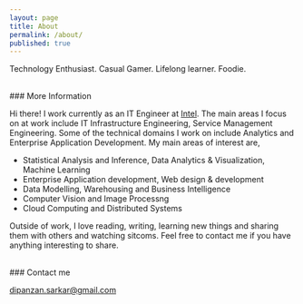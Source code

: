 ```yaml
---
layout: page
title: About
permalink: /about/
published: true
---
```


Technology Enthusiast. Casual Gamer. Lifelong learner. Foodie.

<br>
### More Information

Hi there! I work currently as an IT Engineer at [Intel](http://www.intel.com). The main areas I focus on at work include IT Infrastructure Engineering, Service Management Engineering. Some of the technical domains I work on include Analytics and Enterprise Application Development. My main areas of interest are,

 - Statistical Analysis and Inference, Data Analytics & Visualization, Machine Learning
 - Enterprise Application development, Web design & development
 - Data Modelling, Warehousing and Business Intelligence
 - Computer Vision and Image Processng
 - Cloud Computing and Distributed Systems
 
Outside of work, I love reading, writing, learning new things and sharing them with others and watching sitcoms. Feel free to contact me if you have anything interesting to share.

<br>
### Contact me

[dipanzan.sarkar@gmail.com](mailto:dipanzan.sarkar@gmail.com)